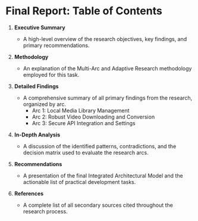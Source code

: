 # Final Report: Table of Contents

1.  **Executive Summary**
    *   A high-level overview of the research objectives, key findings, and primary recommendations.

2.  **Methodology**
    *   An explanation of the Multi-Arc and Adaptive Research methodology employed for this task.

3.  **Detailed Findings**
    *   A comprehensive summary of all primary findings from the research, organized by arc.
        *   Arc 1: Local Media Library Management
        *   Arc 2: Robust Video Downloading and Conversion
        *   Arc 3: Secure API Integration and Settings

4.  **In-Depth Analysis**
    *   A discussion of the identified patterns, contradictions, and the decision matrix used to evaluate the research arcs.

5.  **Recommendations**
    *   A presentation of the final Integrated Architectural Model and the actionable list of practical development tasks.

6.  **References**
    *   A complete list of all secondary sources cited throughout the research process.
